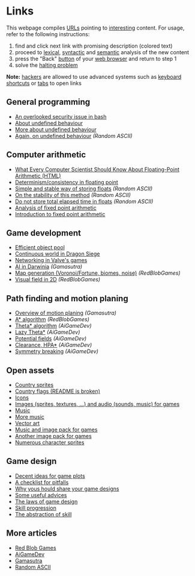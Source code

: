 Links
=====

This webpage compiles [URLs](https://tools.ietf.org/html/rfc3986)
pointing to [interesting](https://www.youtube.com/watch?v=wgu5WKocjPc)
content. For usage, refer to the following instructions:

1. find and click next link with promising description (colored text)
2. proceed to [lexical](https://en.wikipedia.org/wiki/Lexical_analysis),
   [syntactic](https://en.wikipedia.org/wiki/Parsing) and
   [semantic](https://en.wikipedia.org/wiki/Semantic_analysis_%28linguistics%29)
   analysis of the new content
3. press the "Back"
   [button](https://en.wikipedia.org/wiki/Button_%28computing%29) of your
   [web browser](https://en.wikipedia.org/wiki/Web_browser) and return to step 1
4. solve the [halting problem](https://en.wikipedia.org/wiki/Halting_problem)

**Note:** [hackers](https://en.wikipedia.org/wiki/Script_kiddie)
are allowed to use advanced systems such as [keyboard
shortcuts](https://en.wikipedia.org/wiki/Keyboard_shortcut) or
[tabs](https://en.wikipedia.org/wiki/Tab_%28GUI%29) to open links


General programming
-------------------

* [An overlooked security issue in bash](http://www.dwheeler.com/essays/filenames-in-shell.html)
* [About undefined behaviour](http://blog.llvm.org/2011/05/what-every-c-programmer-should-know.html)
* [More about undefined behaviour](http://blog.regehr.org/archives/213)
* [Again, on undefined behaviour](http://randomascii.wordpress.com/2014/05/19/undefined-behavior-can-format-your-drive/) *(Random ASCII)*


Computer arithmetic
-------------------

* [What Every Computer Scientist Should Know About Floating-Point Arithmetic (HTML)](http://docs.oracle.com/cd/E19422-01/819-3693/ncg_goldberg.html)
* [Determinism/consistency in floating point](http://yosefk.com/blog/consistency-how-to-defeat-the-purpose-of-ieee-floating-point.html)
* [Simple and stable way of storing floats](https://randomascii.wordpress.com/2012/03/08/float-precisionfrom-zero-to-100-digits-2/) *(Random ASCII)*
* [On the stability of this method](http://randomascii.wordpress.com/2013/02/07/float-precision-revisited-nine-digit-float-portability/) *(Random ASCII)*
* [Do not store total elapsed time in floats](http://randomascii.wordpress.com/2012/02/13/dont-store-that-in-a-float/) *(Random ASCII)*
* [Analysis of fixed point arithmetic](http://www.superkits.net/whitepapers/floating-point-to-fixed.pdf)
* [Introduction to fixed point arithmetic](http://xcore.github.io/doc_tips_and_tricks/fixed-point.html)


Game development
----------------

* [Efficient object pool](http://gamedev.stackexchange.com/questions/33888/what-is-the-most-efficient-container-to-store-dynamic-game-objects-in)
* [Continuous world in Dragon Siege](http://scottbilas.com/files/2003/gdc_san_jose/continuous_world_paper.pdf)
* [Networking in Valve's games](https://developer.valvesoftware.com/wiki/Source_Multiplayer_Networking)
* [AI in Darwinia](http://www.gamasutra.com/view/feature/132386/developing_ai_in_darwinia.php?print=1) *(Gamasutra)*
* [Map generation (Voronoi/Fortune, biomes, noise)](http://www-cs-students.stanford.edu/~amitp/game-programming/polygon-map-generation/) *(RedBlobGames)*
* [Visual field in 2D](http://www.redblobgames.com/articles/visibility/) *(RedBlobGames)*


Path finding and motion planing
-------------------------------

* [Overview of motion planing](http://www.gamasutra.com/blogs/MatthewKlingensmith/20130907/199787/Overview_of_Motion_Planning.php?print=1) *(Gamasutra)*
* [A* algorithm](http://theory.stanford.edu/~amitp/GameProgramming/) *(RedBlobGames)*
* [Theta* algorithm](http://aigamedev.com/open/tutorials/theta-star-any-angle-paths/) *(AiGameDev)*
* [Lazy Theta*](http://aigamedev.com/open/tutorial/lazy-theta-star/) *(AiGameDev)*
* [Potential fields](http://aigamedev.com/open/tutorials/potential-fields/) *(AiGameDev)*
* [Clearance, HPA*](http://aigamedev.com/open/tutorial/clearance-based-pathfinding/) *(AiGameDev)*
* [Symmetry breaking](http://aigamedev.com/open/tutorial/symmetry-in-pathfinding/) *(AiGameDev)*


Open assets
-----------

* [Country sprites](https://github.com/djaiss/mapsicon)
* [Country flags (README is broken)](https://github.com/titpetric/iso-country-flags-svg-collection)
* [Icons](http://sourceforge.net/projects/openiconlibrary/)
* [Images (sprites, textures, ...) and audio (sounds, music) for games](http://opengameart.org/)
* [Music](http://www.incompetech.com/)
* [More music](http://soundimage.org/)
* [Vector art](http://www.vectoropenstock.com/)
* [Music and image pack for games](http://open.commonly.cc/unlocked)
* [Another image pack for games](http://www.rpgmakerweb.com/download/additional/other-materials)
* [Numerous character sprites](http://blogoscoped.com/archive/2006-08-08-n51.html)


Game design
-----------

* [Decent ideas for game plots](http://www.rpglibrary.org/articles/storytelling/36plots.php)
* [A checklist for pitfalls](http://www.designersnotebook.com/Design_Resources/No_Twinkie_Database/no_twinkie_database.htm)
* [Why yous hould share your game designs](http://www.lostgarden.com/2005/08/why-you-should-share-your-game-designs.html)
* [Some useful advices](http://www.lostgarden.com/2006/10/persistent-myths-about-game-design.html)
* [The laws of game design](http://www.raphkoster.com/gaming/laws.shtml)
* [Skill progression](http://www.gamasutra.com/blogs/OzzieSmith/20130205/185943/Player_Skill_Character_Skill_and_Skill_Progression_Systems.php?print=1)
* [The abstraction of skill](http://www.gamasutra.com/view/feature/134886/the_abstraction_of_skill_in_game_.php?print=1)


More articles
-------------

* [Red Blob Games](http://www.redblobgames.com/)
* [AiGameDev](http://aigamedev.com/page/articles/)
* [Gamasutra](http://www.gamasutra.com/features/programming/)
* [Random ASCII](https://randomascii.wordpress.com/)
